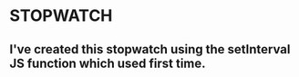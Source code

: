 # STOPWATCH

## I've created this stopwatch using the setInterval JS function which used first time.
